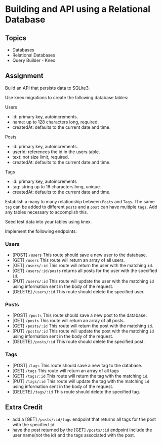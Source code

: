 # Building and API using a Relational Database 

## Topics

- Databases
- Relational Databases
- Query Builder - Knex

## Assignment

Build an API that persists data to SQLite3.

Use knex migrations to create the following database tables:

Users

- id: primary key, autoincrements.
- name: up to 128 characters long, required.
- createdAt: defaults to the current date and time.

Posts

- id: primary key, autoincrements.
- userId: references the id in the users table.
- text: not size limit, required.
- createdAt: defaults to the current date and time.

Tags

- id: primary key, autoincrements
- tag: string up to 16 characters long, unique.
- createdAt: defaults to the current date and time.

Establish a many to many relationship between `Posts` and `Tags`.
The same `tag` can be added to different `posts` and a `post` can have multiple `tags`.
Add any tables necessary to accomplish this.

Seed test data into your tables using knex.

Implement the following endpoints:

### Users

- [POST] `/users` This route should save a new user to the database.
- [GET] `/users` This route will return an array of all users.
- [GET] `/users/:id` This route will return the user with the matching `id`.
- [GET] `/users/:id/posts` returns all posts for the user with the specified `id`.
- [PUT] `/users/:id` This route will update the user with the matching `id` using information sent in the body of the request.
- [DELETE] `/users/:id` This route should delete the specified user.

### Posts

- [POST] `/posts` This route should save a new post to the database.
- [GET] `/posts` This route will return an array of all posts.
- [GET] `/posts/:id` This route will return the post with the matching `id`.
- [PUT] `/posts/:id` This route will update the post with the matching `id` using information sent in the body of the request.
- [DELETE] `/posts/:id` This route should delete the specified post.

### Tags

- [POST] `/tags` This route should save a new tag to the database.
- [GET] `/tags` This route will return an array of all tags
- [GET] `/tags/:id` This route will return the tag with the matching `id`.
- [PUT] `/tags/:id` This route will update the tag with the matching `id` using information sent in the body of the request.
- [DELETE] `/tags/:id` This route should delete the specified tag.

## Extra Credit

- add a [GET] `/posts/:id/tags` endpoint that returns all tags for the post with the specified `id`.
- have the post returned by the [GET] `/posts/:id` endpoint include the user name(not the id) and the tags associated with the post.
